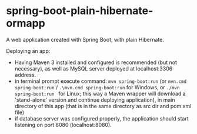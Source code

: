 # spring-boot-plain-hibernate-ormapp
A web application created with Spring Boot, with plain Hibernate.

Deploying an app:
 - Having Maven 3 installed and configured is recommended (but not necessary), as well as MySQL server deployed at localhost:3306 address.
 - in terminal prompt execute command: ```mvn spring-boot:run``` (or ```mvn.cmd spring-boot:run``` / ```.\mvn.cmd spring-boot:run``` for Windows, or ```./mvn spring-boot:run ``` for Linux; this way a Maven wrapper will download a 'stand-alone' version and continue deploying application), in main directory of this app (that is in the same directory as src dir and pom.xml file)
 - if database server was configured properly, the application should start listening on port 8080 (localhost:8080).

